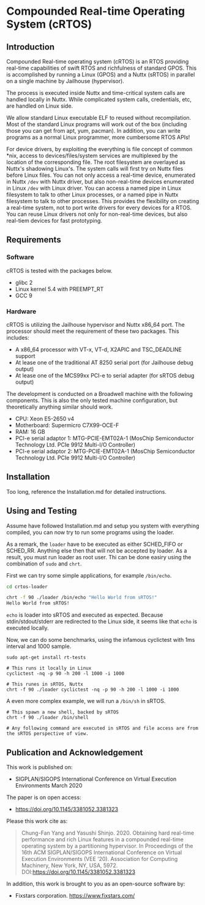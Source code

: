 Compounded Real-time Operating System (cRTOS)
=============================================

Introduction
------------

Compounded Real-time operating system (cRTOS) is an RTOS providing real-time capabilities of swift RTOS and richfulness of standard GPOS.
This is accomplished by running a Linux (GPOS) and a Nuttx (sRTOS) in parallel on a single machine by Jailhouse (hypervisor).

The process is executed inside Nuttx and time-critical system calls are handled locally in Nuttx.
While complicated system calls, credentials, etc, are  handled on Linux side.

We allow standard Linux executable ELF to reused without recompilation.
Most of the standard Linux programs will work out of the box (including those you can get from apt, yum, pacman).
In addition, you can write programs as a normal Linux programmer, more cumbersome RTOS APIs!

For device drivers, by exploiting the everything is file concept of common *nix, access to devices/files/system services are multiplexed by the location of the corresponding file.
The root filesystem are overlayed as Nuttx's shadowing Linux's. 
The system calls will first try on Nuttx files before Linux files.
You can not only access a real-time device, enumerated in Nuttx `/dev` with Nuttx driver, but also non-real-time devices enumerated in Linux `/dev` with Linux driver.
You can access a named pipe in Linux filesystem to talk to other Linux processes, or a named pipe in Nuttx filesystem to talk to other processes.
This provides the flexibility on creating a real-time system, not to port write drivers for every devices for a RTOS.
You can reuse Linux drivers not only for non-real-time devices, but also real-tiem devices for fast prototyping.

Requirements
------------

### Software
 cRTOS is tested with the packages below.

 * glibc 2
 * Linux kernel 5.4 with PREEMPT_RT
 * GCC 9

### Hardware

cRTOS is utilizing the Jailhouse hypervisor and Nuttx x86_64 port.
The processor should meet the requirement of these two packages.
This includes:
 * A x86_64 processor with VT-x, VT-d, X2APIC and TSC_DEADLINE support
 * At lease one of the traditional AT 8250 serial port (for Jailhouse debug output)
 * At lease one of the MCS99xx PCI-e to serial adapter (for sRTOS debug output)

The development is conducted on a Broadwell machine with the following components.
This is also the only tested machine configuration, but theoretically anything similar should work.
 * CPU: Xeon E5-2650 v4
 * Motherboard: Supermicro C7X99-OCE-F
 * RAM: 16 GB
 * PCI-e serial adaptor 1: MTG-PCIE-EMT02A-1 (MosChip Semiconductor Technology Ltd. PCIe 9912 Multi-I/O Controller)
 * PCI-e serial adaptor 2: MTG-PCIE-EMT02A-1 (MosChip Semiconductor Technology Ltd. PCIe 9912 Multi-I/O Controller)

Installation
------------

Too long, reference the Installation.md for detailed instructions.

Using and Testing
-----------------

Assume have followed Installation.md and setup you system with everything compiled, you can now try to run some programs using the loader.

As a remark, the `loader` have to be executed as either SCHED_FIFO or SCHED_RR.
Anything else then that will not be accepted by loader.
As a result, you must run loader as root user.
Thi can be done easiry using the combination of `sudo` and `chrt`.

First we can try some simple applications, for example `/bin/echo`.
```sh
cd crtos-loader

chrt -f 90 ./loader /bin/echo "Hello World from sRTOS!"
Hello World from sRTOS!
```

`echo` is loader into sRTOS and executed as expected.
Because stdin/stdout/stderr are redirected to the Linux side, it seems like that `echo` is executed locally.

Now, we can do some benchmarks, using the infamous cyclictest with 1ms interval and 1000 sample.
```
sudo apt-get install rt-tests

# This runs it locally in Linux
cyclictest -nq -p 90 -h 200 -l 1000 -i 1000

# This runes in sRTOS, Nuttx
chrt -f 90 ./loader cyclictest -nq -p 90 -h 200 -l 1000 -i 1000
```

A even more complex example, we will run a `/bin/sh` in sRTOS.
```
# This spawn a new shell, backed by sRTOS
chrt -f 90 ./loader /bin/shell

# Any following command are executed in sRTOS and file access are from the sRTOS perspective of view.
```

Publication and Acknowledgement
-------------------------------

This work is published on:
 * SIGPLAN/SIGOPS International Conference on Virtual Execution Environments March 2020 

The paper is on open access:
 * https://doi.org/10.1145/3381052.3381323

Please this work cite as:
> Chung-Fan Yang and Yasushi Shinjo. 2020. Obtaining hard real-time performance and rich Linux features in a compounded real-time operating system by a partitioning hypervisor. In Proceedings of the 16th ACM SIGPLAN/SIGOPS International Conference on Virtual Execution Environments (VEE ’20). Association for Computing Machinery, New York, NY, USA, 5972. DOI:https://doi.org/10.1145/3381052.3381323

In addition, this work is brought to you as an open-source software by:
 * Fixstars corporation. https://www.fixstars.com/
